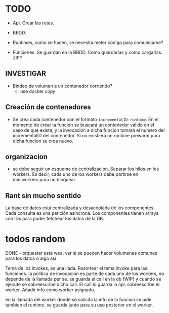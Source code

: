 # TODO

* Api. Crear las rutas.

* BBDD.

* Runtimes, como se hacen, se necesita meter codigo para comunicarse?

* Funciones. Se guardan en la BBDD. Como guardarlas y como cargarlas. ZIP?

## INVESTIGAR

* Bindeo de volumen a un contenedor corriendo?
  * use docker copy

## Creación de contenedores

* Se crea cada contenedor con el formato `incrementalID-runtime`. En el momento de crear la función se buscará un contenedor válido en el caso de que exista, y la invocación a dicha funcion tomará el numero del incrementalID del contenedor. Si no existiera un runtime prewarm para dicha funcion se crea nuevo.

## organizacion

* se debe seguir un esquema de centralizacion. Separar los hilos en los workers. Es decir, cada uno de los workers debe partirse en miniworkers para no bloquear.

## Rant sin mucho sentido

La base de datos está centralizada y desacoplada de los componentes. Cada consulta es una petición asíncrona. Los componentes tienen arrays con IDs para poder fetchear los datos de la DB.

# todos random

DONE - orquestar esta wea, ver si se pueden hacer volumenes comunes para los datos o algo así

Tema de los invokes, es una liada. Resortear el tema invoke para las funciones. la politica de invocacion es parte de cada uno de los workers, no depende de la llamada per se. se guarda el call en la db (WIP) y cuando se ejecute se sobreescribe dicho call. El call lo guarda la api. sobreescribe el worker. Añadir info como worker asignado.

en la llamada del worker donde se solicita la info de la funcion se pide tambien el runtime. se guarda junto para su uso posterior en el worker.



